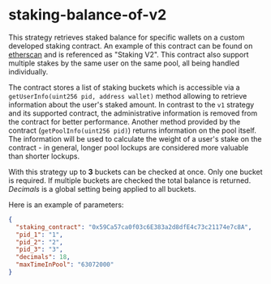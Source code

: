 # staking-balance-of-v2

This strategy retrieves staked balance for specific wallets on a custom developed staking contract.
An example of this contract can be found on [etherscan](https://etherscan.io/address/0x59Ca57ca0f03c6E383a2d8dfE4c73c21174e7c8A) and is referenced as "Staking V2".
This contract also support multiple stakes by the same user on the same pool, all being handled individually.

The contract stores a list of staking buckets which is accessible via a `getUserInfo(uint256 pid, address wallet)` method allowing to retrieve
information about the user's staked amount. In contrast to the `v1` strategy and its supported contract, the administrative information is removed
from the contract for better performance.
Another method provided by the contract (`getPoolInfo(uint256 pid)`) returns information on the pool itself. The information will be used to calculate
the weight of a user's stake on the contract - in general, longer pool lockups are considered more valuable than shorter lockups.

With this strategy up to **3** buckets can be checked at once. Only one bucket is required. If multiple buckets are checked
the total balance is returned.
*Decimals* is a global setting being applied to all buckets.

Here is an example of parameters:

```json
{
  "staking_contract": "0x59Ca57ca0f03c6E383a2d8dfE4c73c21174e7c8A",
  "pid_1": "1",
  "pid_2": "2",
  "pid_3": "3",
  "decimals": 18,
  "maxTimeInPool": "63072000"
}
```
